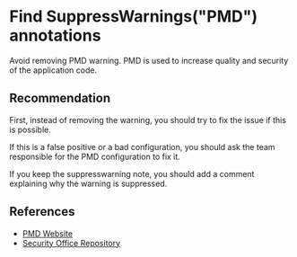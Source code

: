 # Find SuppressWarnings("PMD") annotations
Avoid removing PMD warning. PMD is used to increase quality and security of the application code.


## Recommendation
First, instead of removing the warning, you should try to fix the issue if this is possible.

If this is a false positive or a bad configuration, you should ask the team responsible for the PMD configuration to fix it.

If you keep the suppresswarning note, you should add a comment explaining why the warning is suppressed.


## References
* [ PMD Website](https://pmd.github.io/)
* [ Security Office Repository](https://github.com/ghas-toulouse-demo/security-office)

